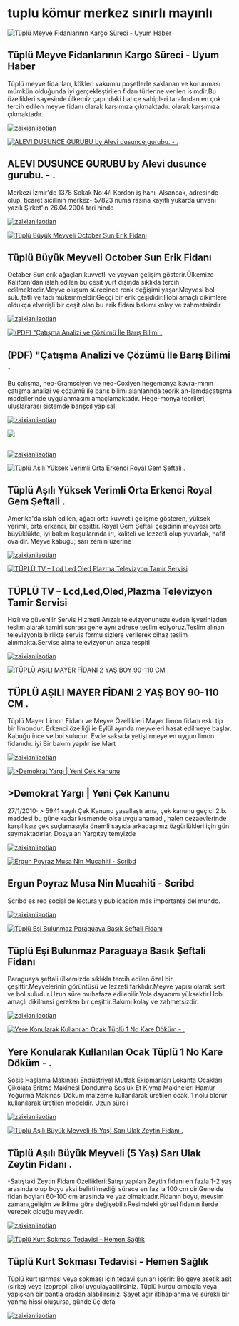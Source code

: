 # tuplu kömur merkez sınırlı mayınlı
<a href="https://mnn.zoosnet.net/LR/Chatpre.aspx?id=MNN94995150&p=https://topgrinding.com/" target="_blank">![Tüplü Meyve Fidanlarının Kargo Süreci - Uyum Haber](https://github.com/technlg/images/blob/main/56.jpg)</a>
## Tüplü Meyve Fidanlarının Kargo Süreci - Uyum Haber
Tüplü meyve fidanları, kökleri vakumlu poşetlerle saklanan ve korunması mümkün olduğunda iyi gerçekleştirilen fidan türlerine verilen isimdir.Bu özellikleri sayesinde ülkemiz çapındaki bahçe sahipleri tarafından en çok tercih edilen meyve fidanı olarak karşımıza çıkmaktadır. olarak karşımıza çıkmaktadır.
<a href="https://mnn.zoosnet.net/LR/Chatpre.aspx?id=MNN94995150&p=https://topgrinding.com/" target="_blank"><img src="https://github.com/technlg/images/raw/main/chat11.jpg" alt="zaixianliaotian"/></a><a href="//whatsapp.shibangsoft.com/WhatsApp.php" ><img src="https://github.com/technlg/images/raw/main/chat11.png" alt=""></a>
<a href="https://mnn.zoosnet.net/LR/Chatpre.aspx?id=MNN94995150&p=https://topgrinding.com/" target="_blank">![ALEVI DUSUNCE GURUBU by Alevi dusunce gurubu. - .](https://github.com/technlg/images/blob/main/21.jpg)</a>
## ALEVI DUSUNCE GURUBU by Alevi dusunce gurubu. - .
Merkezi İzmir'de 1378 Sokak No:4/l Kordon iş hanı, Alsancak, adresinde olup, ticaret sicilinin merkez- 57823 numa rasına kayıtlı yukarda ünvanı yazılı Şirket'in 26.04.2004 tari hinde 
<a href="https://mnn.zoosnet.net/LR/Chatpre.aspx?id=MNN94995150&p=https://topgrinding.com/" target="_blank"><img src="https://github.com/technlg/images/raw/main/chat11.jpg" alt="zaixianliaotian"/></a><a href="//whatsapp.shibangsoft.com/WhatsApp.php" ><img src="https://github.com/technlg/images/raw/main/chat11.png" alt=""></a>
<a href="https://mnn.zoosnet.net/LR/Chatpre.aspx?id=MNN94995150&p=https://topgrinding.com/" target="_blank">![Tüplü Büyük Meyveli October Sun Erik Fidanı](https://github.com/technlg/images/blob/main/57.jpg)</a>
## Tüplü Büyük Meyveli October Sun Erik Fidanı
Octaber Sun erik ağaçları kuvvetli ve yayvan gelişim gösterir.Ülkemize Kaliforn'dan ıslah edilen bu çeşit yurt dışında sıklıkla tercih edilmektedir.Meyve oluşum sürecince renk değişimi yaşar.Meyvesi bol sulu,tatlı ve tadı mükemmeldir.Geççi bir erik çeşididir.Hobi amaçlı dikimlere oldukça elverişli bir çeşit olan bu erik fidanı bakımı kolay ve zahmetsizdir 
<a href="https://mnn.zoosnet.net/LR/Chatpre.aspx?id=MNN94995150&p=https://topgrinding.com/" target="_blank"><img src="https://github.com/technlg/images/raw/main/chat11.jpg" alt="zaixianliaotian"/></a><a href="//whatsapp.shibangsoft.com/WhatsApp.php" ><img src="https://github.com/technlg/images/raw/main/chat11.png" alt=""></a>
<a href="https://mnn.zoosnet.net/LR/Chatpre.aspx?id=MNN94995150&p=https://topgrinding.com/" target="_blank">![(PDF) "Çatışma Analizi ve Çözümü İle Barış Bilimi .](https://github.com/technlg/images/blob/main/49.jpg)</a>
## (PDF) "Çatışma Analizi ve Çözümü İle Barış Bilimi .
Bu çalışma, neo-Gramsciyen ve neo-Coxiyen hegemonya kavra-mının çatışma analizi ve çözümü ile barış bilimi alanlarında teorik an-lamdaçatışma modellerinde uygulanmasını amaçlamaktadır. Hege-monya teorileri, uluslararası sistemde barışçıl yapısal
<a href="https://mnn.zoosnet.net/LR/Chatpre.aspx?id=MNN94995150&p=https://topgrinding.com/" target="_blank"><img src="https://github.com/technlg/images/raw/main/chat11.jpg" alt="zaixianliaotian"/></a><a href="//whatsapp.shibangsoft.com/WhatsApp.php" ><img src="https://github.com/technlg/images/raw/main/chat11.png" alt=""></a>
<a href="https://mnn.zoosnet.net/LR/Chatpre.aspx?id=MNN94995150&p=https://topgrinding.com/" target="_blank">![](https://github.com/technlg/images/blob/main/30.jpg)</a>
## 

<a href="https://mnn.zoosnet.net/LR/Chatpre.aspx?id=MNN94995150&p=https://topgrinding.com/" target="_blank"><img src="https://github.com/technlg/images/raw/main/chat11.jpg" alt="zaixianliaotian"/></a><a href="//whatsapp.shibangsoft.com/WhatsApp.php" ><img src="https://github.com/technlg/images/raw/main/chat11.png" alt=""></a>
<a href="https://mnn.zoosnet.net/LR/Chatpre.aspx?id=MNN94995150&p=https://topgrinding.com/" target="_blank">![Tüplü Aşılı Yüksek Verimli Orta Erkenci Royal Gem Şeftali .](https://github.com/technlg/images/blob/main/4.jpg)</a>
## Tüplü Aşılı Yüksek Verimli Orta Erkenci Royal Gem Şeftali .
Amerika'da ıslah edilen, ağacı orta kuvvetli gelişme gösteren, yüksek verimli, orta erkenci, bir çeşittir. Royal Gem Şeftali çeşidinin meyvesi orta büyüklükte, iyi bakım koşullarında iri, kaliteli ve lezzetli olup yuvarlak, hafif ovaldir. Meyve kabuğu; sarı zemin üzerine 
<a href="https://mnn.zoosnet.net/LR/Chatpre.aspx?id=MNN94995150&p=https://topgrinding.com/" target="_blank"><img src="https://github.com/technlg/images/raw/main/chat11.jpg" alt="zaixianliaotian"/></a><a href="//whatsapp.shibangsoft.com/WhatsApp.php" ><img src="https://github.com/technlg/images/raw/main/chat11.png" alt=""></a>
<a href="https://mnn.zoosnet.net/LR/Chatpre.aspx?id=MNN94995150&p=https://topgrinding.com/" target="_blank">![TÜPLÜ TV – Lcd,Led,Oled,Plazma Televizyon Tamir Servisi](https://github.com/technlg/images/blob/main/51.jpg)</a>
## TÜPLÜ TV – Lcd,Led,Oled,Plazma Televizyon Tamir Servisi
Hızlı ve güvenilir Servis Hizmeti Arızalı televizyonunuzu evden işyerinizden teslim alarak tamiri sonrası gene aynı adrese teslim ediyoruz.Teslim alınan televizyonla birlikte servis formu sizlere verilerek cihaz teslim alınmakta.Servise alına televizyonun arıza tespiti 
<a href="https://mnn.zoosnet.net/LR/Chatpre.aspx?id=MNN94995150&p=https://topgrinding.com/" target="_blank"><img src="https://github.com/technlg/images/raw/main/chat11.jpg" alt="zaixianliaotian"/></a><a href="//whatsapp.shibangsoft.com/WhatsApp.php" ><img src="https://github.com/technlg/images/raw/main/chat11.png" alt=""></a>
<a href="https://mnn.zoosnet.net/LR/Chatpre.aspx?id=MNN94995150&p=https://topgrinding.com/" target="_blank">![TÜPLÜ AŞILI MAYER FİDANI 2 YAŞ BOY 90-110 CM .](https://github.com/technlg/images/blob/main/49.jpg)</a>
## TÜPLÜ AŞILI MAYER FİDANI 2 YAŞ BOY 90-110 CM .
Tüplü Mayer Limon Fidanı ve Meyve Özellikleri Mayer limon fidanı eski tip bir limondur. Erkenci özelliği ie Eylül ayında meyveleri hasat edilmeye başlar. Kabuğu ince ve bol suludur. Evde saksıda yetiştirmeye en uygun limon fidanıdır. iyi Bir bakım yapılır ise Mart 
<a href="https://mnn.zoosnet.net/LR/Chatpre.aspx?id=MNN94995150&p=https://topgrinding.com/" target="_blank"><img src="https://github.com/technlg/images/raw/main/chat11.jpg" alt="zaixianliaotian"/></a><a href="//whatsapp.shibangsoft.com/WhatsApp.php" ><img src="https://github.com/technlg/images/raw/main/chat11.png" alt=""></a>
<a href="https://mnn.zoosnet.net/LR/Chatpre.aspx?id=MNN94995150&p=https://topgrinding.com/" target="_blank">![>Demokrat Yargı | Yeni Çek Kanunu](https://github.com/technlg/images/blob/main/8.jpg)</a>
## >Demokrat Yargı | Yeni Çek Kanunu
27/1/2010· > 5941 sayılı Çek Kanunu yasallaştı ama, çek kanunu geçici 2.b. maddesi bu güne kadar kısmende olsa uygulanamadı, halen cezaevlerinde karşılıksız çek suçlamasıyla önemli sayıda arkadaşımız özgürlükleri için gün saymaktadırlar. Dosyaları Yargıtay temyizde 
<a href="https://mnn.zoosnet.net/LR/Chatpre.aspx?id=MNN94995150&p=https://topgrinding.com/" target="_blank"><img src="https://github.com/technlg/images/raw/main/chat11.jpg" alt="zaixianliaotian"/></a><a href="//whatsapp.shibangsoft.com/WhatsApp.php" ><img src="https://github.com/technlg/images/raw/main/chat11.png" alt=""></a>
<a href="https://mnn.zoosnet.net/LR/Chatpre.aspx?id=MNN94995150&p=https://topgrinding.com/" target="_blank">![Ergun Poyraz Musa Nin Mucahiti - Scribd](https://github.com/technlg/images/blob/main/62.jpg)</a>
## Ergun Poyraz Musa Nin Mucahiti - Scribd
Scribd es red social de lectura y publicación más importante del mundo.
<a href="https://mnn.zoosnet.net/LR/Chatpre.aspx?id=MNN94995150&p=https://topgrinding.com/" target="_blank"><img src="https://github.com/technlg/images/raw/main/chat11.jpg" alt="zaixianliaotian"/></a><a href="//whatsapp.shibangsoft.com/WhatsApp.php" ><img src="https://github.com/technlg/images/raw/main/chat11.png" alt=""></a>
<a href="https://mnn.zoosnet.net/LR/Chatpre.aspx?id=MNN94995150&p=https://topgrinding.com/" target="_blank">![Tüplü Eşi Bulunmaz Paraguaya Basık Şeftali Fidanı](https://github.com/technlg/images/blob/main/66.jpg)</a>
## Tüplü Eşi Bulunmaz Paraguaya Basık Şeftali Fidanı
Paraguaya şeftali ülkemizde sıklıkla tercih edilen özel bir çeşittir.Meyvelerinin görüntüsü ve lezzeti farklıdır.Meyve yapısı olarak sert ve bol suludur.Uzun süre muhafaza edilebilir.Yola dayanımı yüksektir.Hobi amaçlı dikilmesi gereken bir çeşittir.Bakımı kolay ve zahmetsizdir. 
<a href="https://mnn.zoosnet.net/LR/Chatpre.aspx?id=MNN94995150&p=https://topgrinding.com/" target="_blank"><img src="https://github.com/technlg/images/raw/main/chat11.jpg" alt="zaixianliaotian"/></a><a href="//whatsapp.shibangsoft.com/WhatsApp.php" ><img src="https://github.com/technlg/images/raw/main/chat11.png" alt=""></a>
<a href="https://mnn.zoosnet.net/LR/Chatpre.aspx?id=MNN94995150&p=https://topgrinding.com/" target="_blank">![Yere Konularak Kullanılan Ocak Tüplü 1 No Kare Döküm - .](https://github.com/technlg/images/blob/main/8.jpg)</a>
## Yere Konularak Kullanılan Ocak Tüplü 1 No Kare Döküm - .
Sosis Haşlama Makinası Endüstriyel Mutfak Ekipmanları Lokanta Ocakları Çikolata Eritme Makinesi Dondurma Sosluk Et Kıyma Makineleri Hamur Yoğurma Makinası Döküm malzeme kullanılarak üretilen ocak, 1 nolu blorür kullanılarak üretilen modeldir. Uzun süreli 
<a href="https://mnn.zoosnet.net/LR/Chatpre.aspx?id=MNN94995150&p=https://topgrinding.com/" target="_blank"><img src="https://github.com/technlg/images/raw/main/chat11.jpg" alt="zaixianliaotian"/></a><a href="//whatsapp.shibangsoft.com/WhatsApp.php" ><img src="https://github.com/technlg/images/raw/main/chat11.png" alt=""></a>
<a href="https://mnn.zoosnet.net/LR/Chatpre.aspx?id=MNN94995150&p=https://topgrinding.com/" target="_blank">![Tüplü Aşılı Büyük Meyveli (5 Yaş) Sarı Ulak Zeytin Fidanı .](https://github.com/technlg/images/blob/main/21.jpg)</a>
## Tüplü Aşılı Büyük Meyveli (5 Yaş) Sarı Ulak Zeytin Fidanı .
-Satıştaki Zeytin Fidanı Özellikleri:Satışı yapılan Zeytin fidanı en fazla 1-2 yaş arasında olup boyu aksi belirtilmediği sürece en faz la 100 cm dir.Genelde fidan boyları 60-100 cm arasında ve yaz olmaktadır.Fidanın boyu, mevsim zamanı,gelişim ve iklime göre değişebilir.Resimdeki görsel fidanın ilerde verecek olduğu meyvedir.
<a href="https://mnn.zoosnet.net/LR/Chatpre.aspx?id=MNN94995150&p=https://topgrinding.com/" target="_blank"><img src="https://github.com/technlg/images/raw/main/chat11.jpg" alt="zaixianliaotian"/></a><a href="//whatsapp.shibangsoft.com/WhatsApp.php" ><img src="https://github.com/technlg/images/raw/main/chat11.png" alt=""></a>
<a href="https://mnn.zoosnet.net/LR/Chatpre.aspx?id=MNN94995150&p=https://topgrinding.com/" target="_blank">![Tüplü Kurt Sokması Tedavisi - Hemen Sağlık](https://github.com/technlg/images/blob/main/66.jpg)</a>
## Tüplü Kurt Sokması Tedavisi - Hemen Sağlık
Tüplü kurt ısırması veya sokması için tedavi şunları içerir: Bölgeye asetik asit (sirke) veya izopropil alkol uygulayabilirsiniz. Tüplü kurdu cımbızla veya yapışkan bir bantla oradan alabilirsiniz. Şayet ağır iltihaplanma ve sürekli bir yanma hissi oluşursa, günde üç defa
<a href="https://mnn.zoosnet.net/LR/Chatpre.aspx?id=MNN94995150&p=https://topgrinding.com/" target="_blank"><img src="https://github.com/technlg/images/raw/main/chat11.jpg" alt="zaixianliaotian"/></a><a href="//whatsapp.shibangsoft.com/WhatsApp.php" ><img src="https://github.com/technlg/images/raw/main/chat11.png" alt=""></a>
